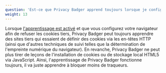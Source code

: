 ```yaml
---
question: 'Est-ce que Privacy Badger apprend toujours lorsque je configure mon navigateur pour bloquer tous les cookies tiers ?'
weight: 13
---
```


Lorsque [l'apprentissage est activé](#How-does-Privacy-Badger-work) et que vous configurez votre navigateur afin de refuser les cookies tiers, Privacy Badger peut toujours apprendre des sites tiers qui essaient de définir des cookies via les en-têtes HTTP (ainsi que d'autres techniques de suivi telles que la détermination de l'empreinte numérique du navigateur). En revanche, Privacy Badger ne peut plus tirer de leçons de l'installation de cookies ou de stockage local HTML5 via JavaScript. Ainsi, l'apprentissage de Privacy Badger fonctionne toujours, il va juste apprendre à bloquer moins de traqueurs.
